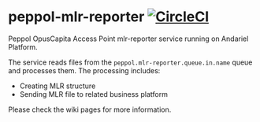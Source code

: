 # peppol-mlr-reporter [![CircleCI](https://circleci.com/gh/OpusCapita/peppol-mlr-reporter.svg?style=svg)](https://circleci.com/gh/OpusCapita/peppol-mlr-reporter)

Peppol OpusCapita Access Point mlr-reporter service running on Andariel Platform.

The service reads files from the `peppol.mlr-reporter.queue.in.name` queue and processes them. The processing includes:

* Creating MLR structure
* Sending MLR file to related business platform

Please check the wiki pages for more information.